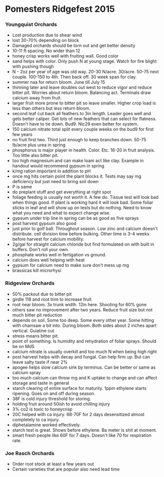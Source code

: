 # Pomesters Ridgefest 2015

### Youngquist Orchards
* Lost production due to shear wind
* lost 30-70% depending on block
* Damaged orchards should be torn out and get better density
* 10-11 ft spacing. No wider than 12
* honey crisp works well with fruiting wall. Good color
* sand helps with color. Only push N at young stage. Watch for fire blight with pushing though
* N - 2oz per year of age was old way. 20-30 N/acre. 30/acre. 50-75 next couple. 100-150 to 4th. Then back off. 30 week span for clay. 
* summer naa for return bloom. June till July 15
* thinning later and leave doubles out west to reduce vigor and reduce bitter pit. Worries about return bloom. Balancing act. Terminals draw calcium away from fruit. 
* larger fruit more prone to bitter pit so leave smaller. Higher crop load is less than others but less return bloom. 
* second leaf cut back all feathers to 3in length. Leader goes well and gets better caliper. Get lots of new feathers that can select for flatness. Doesn't have to tie down. Bud9. Nic29 even better for system. 
* 150 calcium nitrate total split every couple weeks on the bud9 for first few years
* no fruit first two. Third just enough to keep branches down. 50-75 lb/acre plus urea in spring
* phosphorus is major player in health. Color. Etc. 16-20 in fruit analysis. Too little also bitter pit. 
* too high magnesium and can make loam act like clay. Example in handout would recommend gypsum in spring
* k/mg ration important in addition to pH
* once mg hits certain point the plant blocks it. Tests may say mg deficiency but just need to bring soil down
* P is same
* do preplant stuff and get everything at right spot 
* foliage feeding is usually not worth it. A few do. Tissue test will look bad when things good. If plant is working hard it will look bad. Some foliar sticks in leaf and will show up on tests but do nothing. Need to know what you need and what to expect change wise. 
* gypsum under trip line in spring can be as good as five sprays
* post harvest gypsum also good
* just prior to golf ball. Throughout season. Low zinc and calcium doesn't distribute. cell division time before bulking. Other time is 3-4 weeks before harvest for calcium mobility. 
* 2g/gal for straight calcium chloride but find formulated on with built in buffers. Don't roll your own. 
* phosphate works well in fertigation vs ground. 
* calcium does well helping with heat
* gypsum for calcium need to make sure don't mess up mg
* brassicas kill microrhysi

### Ridgeview Orchards
* 50% packout due to bitter pit
* girdle 118 and root trim to increase fruit
* root near bloom. 3x trunk width. 12in here. Shooting for 60% gone
* others saw no improvement after two years. Reduce fruit size but not much bitter pit reduction
* depends on soil. Some too deep. Some every other year. Some hitting with chainsaw a bit into. During bloom. Both sides about 2 inches apart vertical. Guiatine cut 
* stress means bitter pit.
* point of something. Is humidity and rehydration of foliar sprays. Should be on MdS
* calcium nitrate is usually overkill and too much N when being high right
* post harvest helps with decay and fungal. Can help firm up. But can leave salty taste if near 2%
* apogee helps slow calcium sink by terminus. Can be better or same as calcium spray
* too much calcium can throw mg and K uptake to change and can affect storage and taste in general
* starch clearing of entire surface for maturity. 1ppm ethylene starts ripening. Goes on and off during season. 
* 38F is cold injury threshold for storing. 
* holding fruit around 50ish to avoid chilling injury
* 3% co2 is toxic to honeycrisp
* 20C helped with ca injury. 68-70F for 2 days desensitized almost completely to ca injury. 
* diphetalamine worked effectively. 
* starch test is great. Shows before ethylene. Ba meter is shit at moment. 
* smart fresh people like 60F for 7 days. Doesn't like 70 for respiration rate.

### Joe Rasch Orchards
* Order root stock at least a few years out
* Certain varieties that are popular also need lead time
